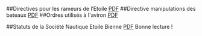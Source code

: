 
##Directives pour les rameurs de l’Etoile
[PDF](directives_SNEB.pdf)
##Directive manipulations des bateaux
[PDF](directive_manip_bateaux.pdf)
##Ordres utilisés à l'aviron
[PDF](ordres_utilises_aviron.pdf)

##Statuts de la Société Nautique Etoile Bienne
[PDF](etoile_statuts.pdf)
Bonne lecture !
